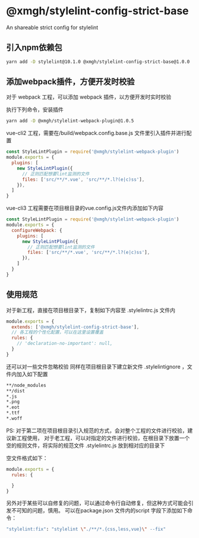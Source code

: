 <!--
 * @author: maqiang
 * @Date: 2019-12-03 14:13:59
 * @LastEditors: maqiang
 * @LastEditTime: 2019-12-03 14:21:50
 * @description: stylelint-config-strict-base 使用指南
 -->

# @xmgh/stylelint-config-strict-base

An shareable strict config for stylelint

## 引入npm依赖包

```bash
yarn add -D stylelint@10.1.0 @xmgh/stylelint-config-strict-base@1.0.0
```

## 添加webpack插件，方便开发时校验

对于 webpack 工程，可以添加 webpack 插件，以方便开发时实时校验

执行下列命令，安装插件

```bash
yarn add -D @xmgh/stylelint-webpack-plugin@1.0.5
```

vue-cli2 工程，需要在/build/webpack.config.base.js 文件里引入插件并进行配置

```javascript
const StyleLintPlugin = require('@xmgh/stylelint-webpack-plugin')
module.exports = {
  plugins: [
    new StyleLintPlugin({
      // 正则匹配想要lint监测的文件
      files: ['src/**/*.vue', 'src/**/*.l?(e|c)ss'],
    }),
  ]
}
```

vue-cli3 工程需要在项目根目录的vue.config.js文件内添加如下内容

```javascript
const StyleLintPlugin = require('@xmgh/stylelint-webpack-plugin')
module.exports = {
  configureWebpack: {
    plugins: [
      new StyleLintPlugin({
        // 正则匹配想要lint监测的文件
        files: ['src/**/*.vue', 'src/**/*.l?(e|c)ss'],
      }),
    ]
  }
}
```

## 使用规范

对于新工程，直接在项目根目录下，复制如下内容至 .stylelintrc.js 文件内

```javascript
module.exports = {
  extends: ['@xmgh/stylelint-config-strict-base'],
  // 各工程的个性化配置，可以在这里设置覆盖
  rules: {
    // 'declaration-no-important': null,
  }
}
```

还可以对一些文件忽略校验
同样在项目根目录下建立新文件 .stylelintignore  ，文件内加入如下配置

```bash
**/node_modules
**/dist
*.js
*.png
*.eot
*.ttf
*.woff
```

PS: 对于第二项在项目根目录引入规范的方式，会对整个工程的文件进行校验，建议新工程使用，
对于老工程，可以对指定的文件进行校验，在根目录下放置一个空的规则文件，将实际的规范文件 .stylelintrc.js  放到相对应的目录下

空文件格式如下：

```javascript
module.exports = {
  rules: {

  }
}
```

另外对于某些可以自修复的问题，可以通过命令行自动修复，但这种方式可能会引发不可知的问题，慎用。
可以在package.json 文件内的script 字段下添加如下命令：

```bash
"stylelint:fix": "stylelint \"./**/*.{css,less,vue}\" --fix"
```
